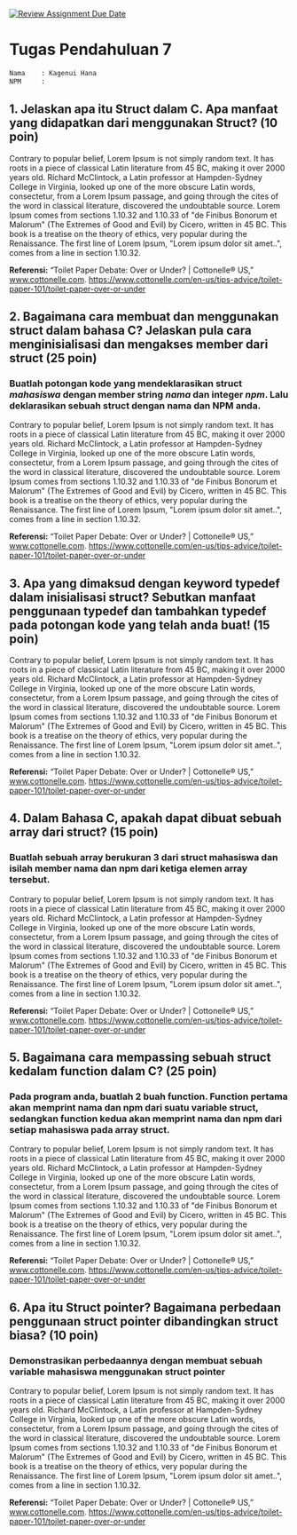 [![Review Assignment Due Date](https://classroom.github.com/assets/deadline-readme-button-22041afd0340ce965d47ae6ef1cefeee28c7c493a6346c4f15d667ab976d596c.svg)](https://classroom.github.com/a/BJ8NFU4i)
# Tugas Pendahuluan 7

```bash
Nama    : Kagenui Hana
NPM     : 
```
## 1. Jelaskan apa itu Struct dalam C. Apa manfaat yang didapatkan dari menggunakan Struct? (10 poin)

Contrary to popular belief, Lorem Ipsum is not simply random text. It has roots in a piece of classical Latin literature from 45 BC, making it over 2000 years old. Richard McClintock, a Latin professor at Hampden-Sydney College in Virginia, looked up one of the more obscure Latin words, consectetur, from a Lorem Ipsum passage, and going through the cites of the word in classical literature, discovered the undoubtable source. Lorem Ipsum comes from sections 1.10.32 and 1.10.33 of "de Finibus Bonorum et Malorum" (The Extremes of Good and Evil) by Cicero, written in 45 BC. This book is a treatise on the theory of ethics, very popular during the Renaissance. The first line of Lorem Ipsum, "Lorem ipsum dolor sit amet..", comes from a line in section 1.10.32.

**Referensi:**
“Toilet Paper Debate: Over or Under? | Cottonelle® US,” www.cottonelle.com. https://www.cottonelle.com/en-us/tips-advice/toilet-paper-101/toilet-paper-over-or-under
## 2. Bagaimana cara membuat dan menggunakan struct dalam bahasa C? Jelaskan pula cara menginisialisasi dan mengakses member dari struct (25 poin)
### Buatlah potongan kode yang mendeklarasikan struct *mahasiswa* dengan member string *nama* dan integer *npm*. Lalu deklarasikan sebuah struct dengan nama dan NPM anda.

Contrary to popular belief, Lorem Ipsum is not simply random text. It has roots in a piece of classical Latin literature from 45 BC, making it over 2000 years old. Richard McClintock, a Latin professor at Hampden-Sydney College in Virginia, looked up one of the more obscure Latin words, consectetur, from a Lorem Ipsum passage, and going through the cites of the word in classical literature, discovered the undoubtable source. Lorem Ipsum comes from sections 1.10.32 and 1.10.33 of "de Finibus Bonorum et Malorum" (The Extremes of Good and Evil) by Cicero, written in 45 BC. This book is a treatise on the theory of ethics, very popular during the Renaissance. The first line of Lorem Ipsum, "Lorem ipsum dolor sit amet..", comes from a line in section 1.10.32.

**Referensi:**
“Toilet Paper Debate: Over or Under? | Cottonelle® US,” www.cottonelle.com. https://www.cottonelle.com/en-us/tips-advice/toilet-paper-101/toilet-paper-over-or-under

## 3. Apa yang dimaksud dengan keyword typedef dalam inisialisasi struct? Sebutkan manfaat penggunaan typedef dan tambahkan typedef pada potongan kode yang telah anda buat! (15 poin)

Contrary to popular belief, Lorem Ipsum is not simply random text. It has roots in a piece of classical Latin literature from 45 BC, making it over 2000 years old. Richard McClintock, a Latin professor at Hampden-Sydney College in Virginia, looked up one of the more obscure Latin words, consectetur, from a Lorem Ipsum passage, and going through the cites of the word in classical literature, discovered the undoubtable source. Lorem Ipsum comes from sections 1.10.32 and 1.10.33 of "de Finibus Bonorum et Malorum" (The Extremes of Good and Evil) by Cicero, written in 45 BC. This book is a treatise on the theory of ethics, very popular during the Renaissance. The first line of Lorem Ipsum, "Lorem ipsum dolor sit amet..", comes from a line in section 1.10.32.

**Referensi:**
“Toilet Paper Debate: Over or Under? | Cottonelle® US,” www.cottonelle.com. https://www.cottonelle.com/en-us/tips-advice/toilet-paper-101/toilet-paper-over-or-under

## 4. Dalam Bahasa C, apakah dapat dibuat sebuah array dari struct? (15 poin)
### Buatlah sebuah array berukuran 3 dari struct mahasiswa dan isilah member nama dan npm dari ketiga elemen array tersebut. 

Contrary to popular belief, Lorem Ipsum is not simply random text. It has roots in a piece of classical Latin literature from 45 BC, making it over 2000 years old. Richard McClintock, a Latin professor at Hampden-Sydney College in Virginia, looked up one of the more obscure Latin words, consectetur, from a Lorem Ipsum passage, and going through the cites of the word in classical literature, discovered the undoubtable source. Lorem Ipsum comes from sections 1.10.32 and 1.10.33 of "de Finibus Bonorum et Malorum" (The Extremes of Good and Evil) by Cicero, written in 45 BC. This book is a treatise on the theory of ethics, very popular during the Renaissance. The first line of Lorem Ipsum, "Lorem ipsum dolor sit amet..", comes from a line in section 1.10.32.

**Referensi:**
“Toilet Paper Debate: Over or Under? | Cottonelle® US,” www.cottonelle.com. https://www.cottonelle.com/en-us/tips-advice/toilet-paper-101/toilet-paper-over-or-under

## 5. Bagaimana cara mempassing sebuah struct kedalam function dalam C? (25 poin)
### Pada program anda, buatlah 2 buah function. Function pertama akan memprint nama dan npm dari suatu variable struct, sedangkan function kedua akan memprint nama dan npm dari setiap mahasiswa pada array struct.

Contrary to popular belief, Lorem Ipsum is not simply random text. It has roots in a piece of classical Latin literature from 45 BC, making it over 2000 years old. Richard McClintock, a Latin professor at Hampden-Sydney College in Virginia, looked up one of the more obscure Latin words, consectetur, from a Lorem Ipsum passage, and going through the cites of the word in classical literature, discovered the undoubtable source. Lorem Ipsum comes from sections 1.10.32 and 1.10.33 of "de Finibus Bonorum et Malorum" (The Extremes of Good and Evil) by Cicero, written in 45 BC. This book is a treatise on the theory of ethics, very popular during the Renaissance. The first line of Lorem Ipsum, "Lorem ipsum dolor sit amet..", comes from a line in section 1.10.32.

**Referensi:**
“Toilet Paper Debate: Over or Under? | Cottonelle® US,” www.cottonelle.com. https://www.cottonelle.com/en-us/tips-advice/toilet-paper-101/toilet-paper-over-or-under

## 6. Apa itu Struct pointer? Bagaimana perbedaan penggunaan struct pointer dibandingkan struct biasa? (10 poin)
### Demonstrasikan perbedaannya dengan membuat sebuah variable mahasiswa menggunakan struct pointer

Contrary to popular belief, Lorem Ipsum is not simply random text. It has roots in a piece of classical Latin literature from 45 BC, making it over 2000 years old. Richard McClintock, a Latin professor at Hampden-Sydney College in Virginia, looked up one of the more obscure Latin words, consectetur, from a Lorem Ipsum passage, and going through the cites of the word in classical literature, discovered the undoubtable source. Lorem Ipsum comes from sections 1.10.32 and 1.10.33 of "de Finibus Bonorum et Malorum" (The Extremes of Good and Evil) by Cicero, written in 45 BC. This book is a treatise on the theory of ethics, very popular during the Renaissance. The first line of Lorem Ipsum, "Lorem ipsum dolor sit amet..", comes from a line in section 1.10.32.

**Referensi:**
“Toilet Paper Debate: Over or Under? | Cottonelle® US,” www.cottonelle.com. https://www.cottonelle.com/en-us/tips-advice/toilet-paper-101/toilet-paper-over-or-under